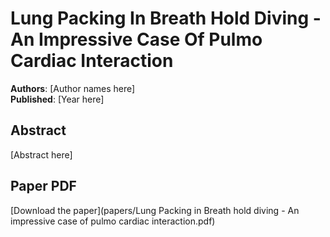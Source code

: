 # Lung Packing In Breath Hold Diving - An Impressive Case Of Pulmo Cardiac Interaction

**Authors**: [Author names here]  
**Published**: [Year here]

## Abstract

[Abstract here]

## Paper PDF

[Download the paper](papers/Lung Packing in Breath hold diving - An impressive case of pulmo cardiac interaction.pdf)

